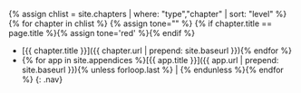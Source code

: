 {% assign chlist = site.chapters | where: "type","chapter" | sort: "level" %}
{% for chapter in chlist %}
{% assign tone="" %}
{% if chapter.title == page.title %}{% assign tone='red' %}{% endif %}
+ [{{ chapter.title }}]({{ chapter.url | prepend: site.baseurl }}){% endfor %}
+ {% for app in site.appendices %}[{{ app.title }}]({{ app.url | prepend: site.baseurl }}){% unless forloop.last %} | {% endunless %}{% endfor %}
{: .nav}
